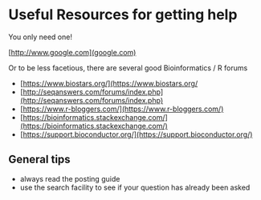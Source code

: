 # Useful Resources for getting help

You only need one!

[http://www.google.com](google.com)

Or to be less facetious, there are several good Bioinformatics / R forums

- [https://www.biostars.org/](https://www.biostars.org/
- [http://seqanswers.com/forums/index.php](http://seqanswers.com/forums/index.php)
- [https://www.r-bloggers.com/](https://www.r-bloggers.com/)
- [https://bioinformatics.stackexchange.com/](https://bioinformatics.stackexchange.com/)
- [https://support.bioconductor.org/](https://support.bioconductor.org/)

## General tips

- always read the posting guide 
- use the search facility to see if your question has already been asked
